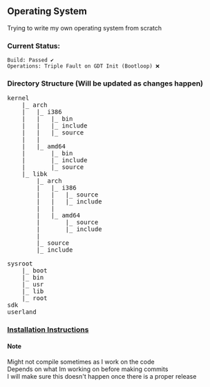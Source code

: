 ## Operating System

Trying to write my own operating system from scratch

### Current Status:   
    Build: Passed ✔️
    Operations: Triple Fault on GDT Init (Bootloop) ❌


### Directory Structure (Will be updated as changes happen)
<pre>
kernel
    |_ arch
    |   |_ i386
    |   |   |_ bin
    |   |   |_ include
    |   |   |_ source
    |   |
    |   |_ amd64
    |       |_ bin  
    |       |_ include
    |       |_ source
    |_ libk
        |_ arch
        |   |_ i386
        |   |   |_ source
        |   |   |_ include
        |   |   
        |   |_ amd64
        |       |_ source
        |       |_ include
        |
        |_ source
        |_ include

sysroot
    |_ boot
    |_ bin
    |_ usr
    |_ lib
    |_ root
sdk
userland
</pre>

### <a href="INSTALL.md">Installation Instructions</a>
#### Note
Might not compile sometimes as I work on the code  
Depends on what Im working on before making commits  
I will make sure this doesn't happen once there is a proper release